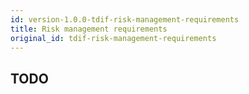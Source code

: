 ```yaml
---
id: version-1.0.0-tdif-risk-management-requirements
title: Risk management requirements
original_id: tdif-risk-management-requirements
---
```


## TODO
